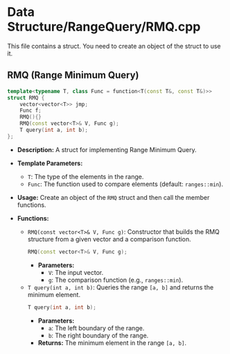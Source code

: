# Data Structure/RangeQuery/RMQ.cpp

This file contains a struct. You need to create an object of the struct to use it.

## RMQ (Range Minimum Query)

```cpp
template<typename T, class Func = function<T(const T&, const T&)>>
struct RMQ {
    vector<vector<T>> jmp;
    Func f;
    RMQ(){}
    RMQ(const vector<T>& V, Func g);
    T query(int a, int b);
};
```

*   **Description:** A struct for implementing Range Minimum Query.
*   **Template Parameters:**
    *   `T`: The type of the elements in the range.
    *   `Func`: The function used to compare elements (default: `ranges::min`).
*   **Usage:** Create an object of the `RMQ` struct and then call the member functions.

*   **Functions:**
    *   `RMQ(const vector<T>& V, Func g)`: Constructor that builds the RMQ structure from a given vector and a comparison function.
        ```cpp
        RMQ(const vector<T>& V, Func g);
        ```
        *   **Parameters:**
            *   `V`: The input vector.
            *   `g`: The comparison function (e.g., `ranges::min`).
    *   `T query(int a, int b)`: Queries the range `[a, b]` and returns the minimum element.
        ```cpp
        T query(int a, int b);
        ```
        *   **Parameters:**
            *   `a`: The left boundary of the range.
            *   `b`: The right boundary of the range.
        *   **Returns:** The minimum element in the range `[a, b]`.